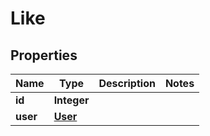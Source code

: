 
# Like

## Properties
Name | Type | Description | Notes
------------ | ------------- | ------------- | -------------
**id** | **Integer** |  | 
**user** | [**User**](User.md) |  | 



